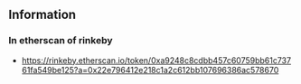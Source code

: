 ## Information

### In etherscan of rinkeby

- https://rinkeby.etherscan.io/token/0xa9248c8cdbb457c60759bb61c73761fa549be125?a=0x22e796412e218c1a2c612bb107696386ac578670
